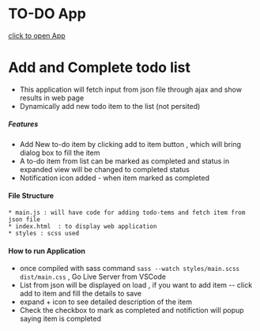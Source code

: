 # TO-DO App 

[click to open App](https://geethapsarathy.github.io/to-do/) 

<h1> Add and Complete todo list </h1>

* This application will fetch input from json file through ajax and show results in web page 
* Dynamically add new todo item to the list (not persited)
    
<h5> Features </h5>

* Add New to-do item by clicking add to item button , which will bring dialog box to fill the item 
* A to-do item from list can be marked as completed and status in expanded view will be changed to completed status 
* Notification icon added - when item marked as completed 



<h4> File Structure </h4>

    * main.js : will have code for adding todo-tems and fetch item from json file
    * index.html  : to display web application  
    * styles : scss used 
    
<h4> How to run Application </h4> 

* once compiled with sass command  <code>sass --watch styles/main.scss dist/main.css</code> , Go Live Server from VSCode  
* List from json will be displayed on load , if you want to add item -- click add to item and fill the details to save 
* expand + icon to see detailed description of the item 
* Check the checkbox to mark as completed and notifiction will popup saying item is completed 



